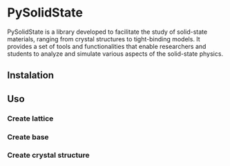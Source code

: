 # PySolidState
PySolidState is a library developed to facilitate the study of solid-state materials, ranging from crystal structures to tight-binding models. It provides a set of tools and functionalities that enable researchers and students to analyze and simulate various aspects of the solid-state physics.

## Instalation 


## Uso

### Create lattice


### Create base

### Create crystal structure